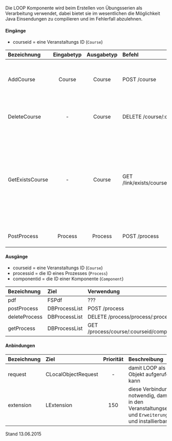 <!--
 * @file de.md
 *
 * @author Till Uhlig <till.uhlig@student.uni-halle.de>
 * @date 2015
-->

Die LOOP Komponente wird beim Erstellen von Übungsserien als Verarbeitung verwendet,
dabei bietet sie im wesentlichen die Möglichkeit Java Einsendungen zu compilieren und
im Fehlerfall abzulehnen.

#### Eingänge
- courseid = eine Veranstaltungs ID (`Course`)

| Bezeichnung  | Eingabetyp  | Ausgabetyp | Befehl | Beschreibung |
| :----------- |:-----------:| :---------:| :----- | :----------- |
| AddCourse |Course|Course|POST /course| installiert diese Komponente, in die übergebene Veranstaltung |
| DeleteCourse |-|Course|DELETE /course/:courseid| deinstalliert diese Komponente für diese Veranstaltung |
| GetExistsCourse |-|Course|GET /link/exists/course/:courseid| prüft, ob ein Eintrag in der Process Tabelle, der zugehörigen Veranstaltung, exisitert. Sollte der Eintrag existieren,gilt die LOOP, als Verarbeitung für Einsendungen, als installiert.  |
| PostProcess |Process|Process|POST /process| verarbeitet die eingehende Einsendung |

#### Ausgänge
- courseid = eine Veranstaltungs ID (`Course`)
- processid = die ID eines Prozesses (`Process`)
- componentid = die ID einer Komponente (`Component`)

| Bezeichnung  | Ziel  | Verwendung | Beschreibung |
| :----------- |:----- | :--------- | :----------- |
|pdf|FSPdf| ??? | ??? |
|postProcess|DBProcessList|POST /process| ??? |
|deleteProcess|DBProcessList|DELETE /process/process/:processid| ??? |
|getProcess|DBProcessList|GET /process/course/:courseid/component/:componentid| ??? |

#### Anbindungen
| Bezeichnung  | Ziel  | Priorität | Beschreibung |
| :----------- |:----- | :--------:| :------------|
|request|CLocalObjectRequest|-| damit LOOP als lokales Objekt aufgerufen werden kann |
|extension|LExtension|150| diese Verbindung ist notwendig, damit die LOOP in den Veranstaltungseinstellungen und `Erweiterungen` erscheint und installierbar wird |

Stand 13.06.2015